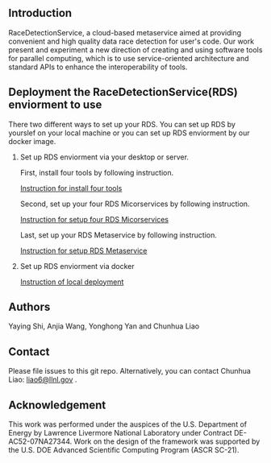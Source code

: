 ## Introduction

RaceDetectionService, a cloud-based metaservice aimed at providing convenient and high quality data race detection for user's code. Our work present and experiment a new direction of creating and using software tools for parallel computing, which is to use service-oriented architecture and standard APIs to enhance the interoperability of tools. 

## Deployment the RaceDetectionService(RDS) enviorment to use

  There two different ways to set up your RDS. You can set up RDS by yourslef on your local machine or you can set up RDS     enviorment by our docker image. 

1. Set up RDS enviorment via your desktop or server.

   First, install four tools by following instruction.

      [Instruction for install four tools](InstallTool.md)
   
   Second, set up your four RDS Micorservices by following instruction.
    
      [Instruction for setup four RDS Micorservices](MicroserviceSetup.md)
     
   Last, set up your RDS Metaservice by following instruction.
    
      [Instruction for setup RDS Metaservice](MetaserviceSetup.md)

2. Set up RDS enviorment via docker

      [Instruction of local deployment](deployment.md)

## Authors

Yaying Shi, Anjia Wang, Yonghong Yan and Chunhua Liao 

## Contact

Please file issues to this git repo. Alternatively, you can contact Chunhua Liao: liao6@llnl.gov .

## Acknowledgement

This work was performed under the auspices of the U.S. Department of Energy by Lawrence Livermore National Laboratory under Contract DE-AC52-07NA27344. Work on the design of the framework was supported by the U.S. DOE Advanced Scientific Computing Program (ASCR SC-21).
